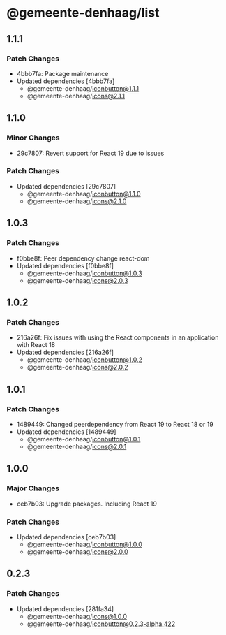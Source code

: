 # @gemeente-denhaag/list

## 1.1.1

### Patch Changes

- 4bbb7fa: Package maintenance
- Updated dependencies [4bbb7fa]
  - @gemeente-denhaag/iconbutton@1.1.1
  - @gemeente-denhaag/icons@2.1.1

## 1.1.0

### Minor Changes

- 29c7807: Revert support for React 19 due to issues

### Patch Changes

- Updated dependencies [29c7807]
  - @gemeente-denhaag/iconbutton@1.1.0
  - @gemeente-denhaag/icons@2.1.0

## 1.0.3

### Patch Changes

- f0bbe8f: Peer dependency change react-dom
- Updated dependencies [f0bbe8f]
  - @gemeente-denhaag/iconbutton@1.0.3
  - @gemeente-denhaag/icons@2.0.3

## 1.0.2

### Patch Changes

- 216a26f: Fix issues with using the React components in an application with React 18
- Updated dependencies [216a26f]
  - @gemeente-denhaag/iconbutton@1.0.2
  - @gemeente-denhaag/icons@2.0.2

## 1.0.1

### Patch Changes

- 1489449: Changed peerdependency from React 19 to React 18 or 19
- Updated dependencies [1489449]
  - @gemeente-denhaag/iconbutton@1.0.1
  - @gemeente-denhaag/icons@2.0.1

## 1.0.0

### Major Changes

- ceb7b03: Upgrade packages. Including React 19

### Patch Changes

- Updated dependencies [ceb7b03]
  - @gemeente-denhaag/iconbutton@1.0.0
  - @gemeente-denhaag/icons@2.0.0

## 0.2.3

### Patch Changes

- Updated dependencies [281fa34]
  - @gemeente-denhaag/icons@1.0.0
  - @gemeente-denhaag/iconbutton@0.2.3-alpha.422
